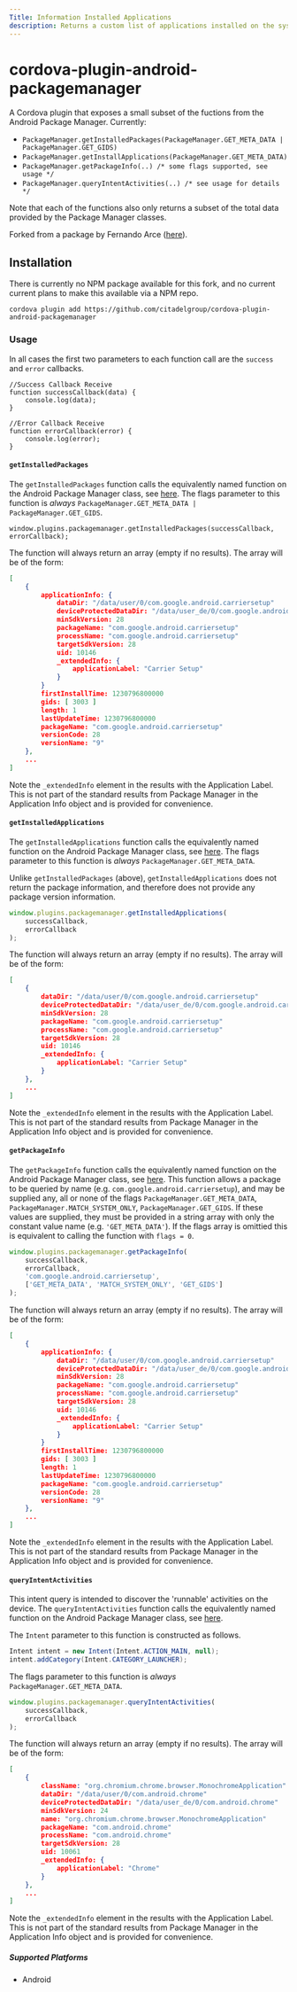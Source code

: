 ```yaml
---
Title: Information Installed Applications
description: Returns a custom list of applications installed on the system.
---
```

<!--
# license: Licensed to the Apache Software Foundation (ASF) under one
#         or more contributor license agreements.  See the NOTICE file
#         distributed with this work for additional information
#         regarding copyright ownership.  The ASF licenses this file
#         to you under the Apache License, Version 2.0 (the
#         "License"); you may not use this file except in compliance
#         with the License.  You may obtain a copy of the License at
#
#           http://www.apache.org/licenses/LICENSE-2.0
#
#         Unless required by applicable law or agreed to in writing,
#         software distributed under the License is distributed on an
#         "AS IS" BASIS, WITHOUT WARRANTIES OR CONDITIONS OF ANY
#         KIND, either express or implied.  See the License for the
#         specific language governing permissions and limitations
#         under the License.
-->


# cordova-plugin-android-packagemanager

A Cordova plugin that exposes a small subset of the fuctions from the Android Package Manager. Currently:

* `PackageManager.getInstalledPackages(PackageManager.GET_META_DATA | PackageManager.GET_GIDS)`
* `PackageManager.getInstallApplications(PackageManager.GET_META_DATA)`
* `PackageManager.getPackageInfo(..) /* some flags supported, see usage */`
* `PackageManager.queryIntentActivities(..) /* see usage for details */`

Note that each of the functions also only returns a subset of the total data provided by the Package Manager classes.

Forked from a package by Fernando Arce ([here](https://github.com/fbsanches/cordova-plugin-packagemanager)).

## Installation

There is currently no NPM package available for this fork, and no current current plans to make this available via a NPM repo.

    cordova plugin add https://github.com/citadelgroup/cordova-plugin-android-packagemanager

### Usage

In all cases the first two parameters to each function call are the `success` and `error` callbacks.

    //Success Callback Receive
    function successCallback(data) {
        console.log(data); 
    }

    //Error Callback Receive
    function errorCallback(error) {
        console.log(error);
    }

#### `getInstalledPackages`

The `getInstalledPackages` function calls the equivalently named function on the Android Package Manager class, see [here](https://developer.android.com/reference/android/content/pm/PackageManager.html#getInstalledPackages(int)). The flags parameter to this function is _always_ `PackageManager.GET_META_DATA | PackageManager.GET_GIDS`.

    window.plugins.packagemanager.getInstalledPackages(successCallback, errorCallback);

The function will always return an array (empty if no results). The array will be of the form:

```json
[
    {
        applicationInfo: {
            dataDir: "/data/user/0/com.google.android.carriersetup"
            deviceProtectedDataDir: "/data/user_de/0/com.google.android.carriersetup"
            minSdkVersion: 28
            packageName: "com.google.android.carriersetup"
            processName: "com.google.android.carriersetup"
            targetSdkVersion: 28
            uid: 10146
            _extendedInfo: {
                applicationLabel: "Carrier Setup"
            }
        }
        firstInstallTime: 1230796800000
        gids: [ 3003 ]
        length: 1
        lastUpdateTime: 1230796800000
        packageName: "com.google.android.carriersetup"
        versionCode: 28
        versionName: "9"
    },
    ...
]
```

Note the  `_extendedInfo` element in the results with the Application Label. This is not part of the standard results from Package Manager in the Application Info object and is provided for convenience.

#### `getInstalledApplications`

The `getInstalledApplications` function calls the equivalently named function on the Android Package Manager class, see [here](https://developer.android.com/reference/android/content/pm/PackageManager.html#getInstalledApplications(int)). The flags parameter to this function is _always_ `PackageManager.GET_META_DATA`. 

Unlike `getInstalledPackages` (above), `getInstalledApplications` does not return the package information, and therefore does not provide any package version information.

```javascript
window.plugins.packagemanager.getInstalledApplications(
    successCallback,
    errorCallback
);
```

The function will always return an array (empty if no results). The array will be of the form:

```json
[
    {
        dataDir: "/data/user/0/com.google.android.carriersetup"
        deviceProtectedDataDir: "/data/user_de/0/com.google.android.carriersetup"
        minSdkVersion: 28
        packageName: "com.google.android.carriersetup"
        processName: "com.google.android.carriersetup"
        targetSdkVersion: 28
        uid: 10146
        _extendedInfo: {
            applicationLabel: "Carrier Setup"
        }
    },
    ...
]
```
Note the  `_extendedInfo` element in the results with the Application Label. This is not part of the standard results from Package Manager in the Application Info object and is provided for convenience.

#### `getPackageInfo`

The `getPackageInfo` function calls the equivalently named function on the Android Package Manager class, see [here](https://developer.android.com/reference/android/content/pm/PackageManager.html#getPackageInfo(java.lang.String,%20int)). This function allows a package to be queried by name (e.g. `com.google.android.carriersetup`), and may be supplied any, all or none of the flags `PackageManager.GET_META_DATA`, `PackageManager.MATCH_SYSTEM_ONLY`, `PackageManager.GET_GIDS`. If these values are supplied, they must be provided in a string array with only the constant value name (e.g. `'GET_META_DATA'`). If the flags array is omittied this is equivalent to calling the function with `flags = 0`.

```javascript
window.plugins.packagemanager.getPackageInfo(
    successCallback, 
    errorCallback, 
    'com.google.android.carriersetup', 
    ['GET_META_DATA', 'MATCH_SYSTEM_ONLY', 'GET_GIDS']
);
```

The function will always return an array (empty if no results). The array will be of the form:

```json
[
    {
        applicationInfo: {
            dataDir: "/data/user/0/com.google.android.carriersetup"
            deviceProtectedDataDir: "/data/user_de/0/com.google.android.carriersetup"
            minSdkVersion: 28
            packageName: "com.google.android.carriersetup"
            processName: "com.google.android.carriersetup"
            targetSdkVersion: 28
            uid: 10146
            _extendedInfo: {
                applicationLabel: "Carrier Setup"
            }
        }
        firstInstallTime: 1230796800000
        gids: [ 3003 ]
        length: 1
        lastUpdateTime: 1230796800000
        packageName: "com.google.android.carriersetup"
        versionCode: 28
        versionName: "9"
    },
    ...
]
```
Note the  `_extendedInfo` element in the results with the Application Label. This is not part of the standard results from Package Manager in the Application Info object and is provided for convenience.

#### `queryIntentActivities`

This intent query is intended to discover the 'runnable' activities on the device. The `queryIntentActivities` function calls the equivalently named function on the Android Package Manager class, see [here](https://developer.android.com/reference/android/content/pm/PackageManager.html#queryIntentActivities(android.content.Intent,%20int)). 

The `Intent` parameter to this function is constructed as follows.

```Java
Intent intent = new Intent(Intent.ACTION_MAIN, null);
intent.addCategory(Intent.CATEGORY_LAUNCHER);
```

The flags parameter to this function is _always_ `PackageManager.GET_META_DATA`.

```javascript
window.plugins.packagemanager.queryIntentActivities(
    successCallback,
    errorCallback
);
```

The function will always return an array (empty if no results). The array will be of the form:

```json
[
    {
        className: "org.chromium.chrome.browser.MonochromeApplication"
        dataDir: "/data/user/0/com.android.chrome"
        deviceProtectedDataDir: "/data/user_de/0/com.android.chrome"
        minSdkVersion: 24
        name: "org.chromium.chrome.browser.MonochromeApplication"
        packageName: "com.android.chrome"
        processName: "com.android.chrome"
        targetSdkVersion: 28
        uid: 10061
        _extendedInfo: {
            applicationLabel: "Chrome"
        }
    },
    ...
]
```
Note the  `_extendedInfo` element in the results with the Application Label. This is not part of the standard results from Package Manager in the Application Info object and is provided for convenience.

##### Supported Platforms

- Android
